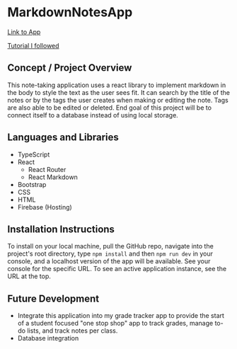 # MarkdownNotesApp

[Link to App](https://notesapp-c9688.web.app/)

[Tutorial I followed](https://www.youtube.com/watch?v=j898RGRw0b4&t=1s)

## Concept / Project Overview
This note-taking application uses a react library to implement markdown in the body to style the text as the user sees fit. It can search by the title of the notes or by the tags the user creates when making or editing the note. Tags are also able to be edited or deleted. End goal of this project will be to connect itself to a database instead of using local storage.

## Languages and Libraries
- TypeScript
- React
  - React Router
  - React Markdown
- Bootstrap
- CSS
- HTML
- Firebase (Hosting)

## Installation Instructions
To install on your local machine, pull the GitHub repo, navigate into the project's root directory, type `npm install` and then `npm run dev` in your console, and a localhost version of the app will be available. See your console for the specific URL. To see an active application instance, see the URL at the top.

## Future Development
- Integrate this application into my grade tracker app to provide the start of a student focused "one stop shop" app to track grades, manage to-do lists, and track notes per class.
- Database integration
